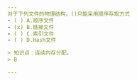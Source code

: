 ```yaml
---
对于下列文件的物理结构，()只能采用顺序存取方式
- ( ) A.顺序文件 
- (x) B.链接文件 
- ( ) C.索引文件 
- ( ) D.Hash文件

> 知识点：连续内存分配。
> B

---
```

